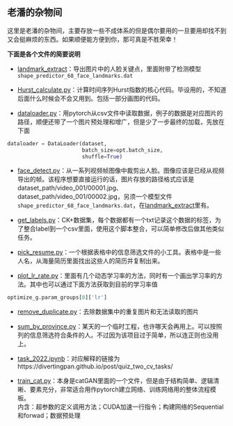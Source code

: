 <kbd>老潘的杂物间</kbd>  
---
这里是老潘的杂物间，主要存放一些不成体系的但是偶尔要用的一旦要用却找不到又会挺麻烦的东西。如果顺便能方便到你，那可真是不胜荣幸！  


**下面是各个文件的简要说明**  

* [landmark_extract](https://github.com/divertingPan/utility_room/tree/master/landmark_extract)：导出图片中的人脸关键点，里面附带了检测模型`shape_predictor_68_face_landmarks.dat`
  
* [Hurst_calculate.py](https://github.com/divertingPan/utility_room/blob/master/Hurst_calculate.py)：计算时间序列Hurst指数的核心代码。毕设用的，不知道后面什么时候会不会又用到。包括一部分画图的代码。
  
* [dataloader.py](https://github.com/divertingPan/utility_room/blob/master/dataloader.py)：用pytorch从csv文件中读取数据，例子的数据是对应图片的路径，顺便还带了一个图片预处理和增广，但是少了一步最终的加载，先放在下面
```python
dataloader = DataLoader(dataset,
                        batch_size=opt.batch_size,
                        shuffle=True)
```

* [face_detect.py](https://github.com/divertingPan/utility_room/blob/master/face_detect.py)：从一系列视频帧图像中裁剪出人脸。图像应该是已经从视频导出的帧。该程序想要直接运行的话，图片存放的路径格式应该是dataset_path/video_001/00001.jpg、dataset_path/video_001/00002.jpg，另须一个模型文件`shape_predictor_68_face_landmarks.dat`，在[landmark_extract](https://github.com/divertingPan/utility_room/tree/master/landmark_extract)里有。

* [get_labels.py](https://github.com/divertingPan/utility_room/blob/master/get_labels.py)：CK+数据集，每个数据都有一个txt记录这个数据的标签，为了整合label到一个csv里面，使用这个脚本整合，可以简单修改后做其他类似任务。


* [pick_resume.py](https://github.com/divertingPan/utility_room/blob/master/pick_resume.py)：一个根据表格中的信息筛选文件的小工具。表格中是一些人名，从海量简历里面找出这些人的简历并复制出来。

* [plot_lr_rate.py](https://github.com/divertingPan/utility_room/blob/master/plot_lr_rate.py)：里面有几个动态学习率的方法，同时有一个画出学习率的方法。其中也可以通过下面方法获取到目前的学习率值
```python
optimize_g.param_groups[0]['lr']
```

* [remove_duplicate.py](https://github.com/divertingPan/utility_room/blob/master/remove_duplicate.py)：去除数据集中的重复图片和无法读取的图片

* [sum_by_province.py](https://github.com/divertingPan/utility_room/blob/master/sum_by_province.py)：某天的一个临时工程，也许哪天会再用上。可以按照列的信息筛选符合条件的人。不过因为该项目过于简单，所以连正则也没用上。

* [task_2022.ipynb](https://github.com/divertingPan/utility_room/blob/master/task_2022.ipynb)：对应解释的链接为https://divertingpan.github.io/post/quiz_two_cv_tasks/

* [train_cat.py](https://github.com/divertingPan/utility_room/blob/master/train_cat.py)：本身是catGAN里面的一个文件，但是由于结构简单、逻辑清晰、要素充分，非常适合用作pytorch建立网络、训练网络用的整体流程模板。  
内含：超参数的定义调用方法；CUDA加速一行指令；构建网络的Sequential和forwad；数据预处理
